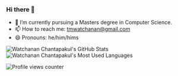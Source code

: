 ### Hi there 👋

- 🔭 I’m currently pursuing a Masters degree in Computer Science.
- 📫 How to reach me: [tmwatchanan@gmail.com](mailto:tmwatchanan@gmail.com)
- 😄 Pronouns: he/him/hims

![Watchanan Chantapakul's GitHub Stats](https://github-readme-stats.vercel.app/api?username=tmwatchanan&count_private=true)
![Watchanan Chantapakul's Most Used Languages](https://github-readme-stats.vercel.app/api/top-langs/?username=tmwatchanan&theme=default)

![Profile views counter](https://komarev.com/ghpvc/?username=tmwatchanan&style=flat-square&color=4682B4)

<!--
**tmwatchanan/tmwatchanan** is a ✨ _special_ ✨ repository because its `README.md` (this file) appears on your GitHub profile.

Here are some ideas to get you started:

- 🔭 I’m currently working on ...
- 🌱 I’m currently learning ...
- 👯 I’m looking to collaborate on ...
- 🤔 I’m looking for help with ...
- 💬 Ask me about ...
- 📫 How to reach me: ...
- 😄 Pronouns: ...
- ⚡ Fun fact: ...
-->
